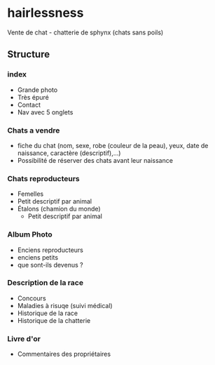 # hairlessness
Vente de chat - chatterie de sphynx (chats sans poils)

## Structure

### index
* Grande photo
* Très épuré
* Contact
* Nav avec 5 onglets
  
### Chats a vendre
* fiche du chat (nom, sexe, robe (couleur de la peau), yeux, date de naissance, caractère (descriptif),...)
* Possibilité de réserver des chats avant leur naissance
### Chats reproducteurs
* Femelles
 * Petit descriptif par animal
* Étalons (chamion du monde)
  * Petit descriptif par animal 
### Album Photo 
* Enciens reproducteurs
* enciens petits
* que sont-ils devenus ?
### Description de la race 
* Concours
* Maladies à risuqe (suivi médical)
* Historique de la race 
* Historique de la chatterie
### Livre d'or
* Commentaires des propriétaires 
